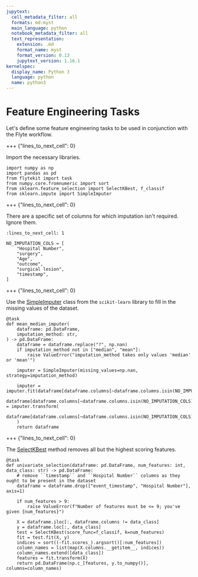 ```yaml
---
jupytext:
  cell_metadata_filter: all
  formats: md:myst
  main_language: python
  notebook_metadata_filter: all
  text_representation:
    extension: .md
    format_name: myst
    format_version: 0.13
    jupytext_version: 1.16.1
kernelspec:
  display_name: Python 3
  language: python
  name: python3
---
```


# Feature Engineering Tasks

Let's define some feature engineering tasks to be used in conjunction with the Flyte workflow.

+++ {"lines_to_next_cell": 0}

Import the necessary libraries.

```{code-cell}
import numpy as np
import pandas as pd
from flytekit import task
from numpy.core.fromnumeric import sort
from sklearn.feature_selection import SelectKBest, f_classif
from sklearn.impute import SimpleImputer
```

+++ {"lines_to_next_cell": 0}

There are a specific set of columns for which imputation isn't required. Ignore them.

```{code-cell}
:lines_to_next_cell: 1

NO_IMPUTATION_COLS = [
    "Hospital Number",
    "surgery",
    "Age",
    "outcome",
    "surgical lesion",
    "timestamp",
]
```

+++ {"lines_to_next_cell": 0}

Use the [SimpleImputer](https://scikit-learn.org/stable/modules/generated/sklearn.impute.SimpleImputer.html) class from the `scikit-learn` library
to fill in the missing values of the dataset.

```{code-cell}
@task
def mean_median_imputer(
    dataframe: pd.DataFrame,
    imputation_method: str,
) -> pd.DataFrame:
    dataframe = dataframe.replace("?", np.nan)
    if imputation_method not in ["median", "mean"]:
        raise ValueError("imputation_method takes only values 'median' or 'mean'")

    imputer = SimpleImputer(missing_values=np.nan, strategy=imputation_method)

    imputer = imputer.fit(dataframe[dataframe.columns[~dataframe.columns.isin(NO_IMPUTATION_COLS)]])
    dataframe[dataframe.columns[~dataframe.columns.isin(NO_IMPUTATION_COLS)]] = imputer.transform(
        dataframe[dataframe.columns[~dataframe.columns.isin(NO_IMPUTATION_COLS)]]
    )
    return dataframe
```

+++ {"lines_to_next_cell": 0}

The [SelectKBest](https://scikit-learn.org/stable/modules/generated/sklearn.feature_selection.SelectKBest.html#sklearn.feature_selection.SelectKBest) method
removes all but the highest scoring features.

```{code-cell}
@task
def univariate_selection(dataframe: pd.DataFrame, num_features: int, data_class: str) -> pd.DataFrame:
    # remove ``timestamp`` and ``Hospital Number`` columns as they ought to be present in the dataset
    dataframe = dataframe.drop(["event_timestamp", "Hospital Number"], axis=1)

    if num_features > 9:
        raise ValueError(f"Number of features must be <= 9; you've given {num_features}")

    X = dataframe.iloc[:, dataframe.columns != data_class]
    y = dataframe.loc[:, data_class]
    test = SelectKBest(score_func=f_classif, k=num_features)
    fit = test.fit(X, y)
    indices = sort((-fit.scores_).argsort()[:num_features])
    column_names = list(map(X.columns.__getitem__, indices))
    column_names.extend([data_class])
    features = fit.transform(X)
    return pd.DataFrame(np.c_[features, y.to_numpy()], columns=column_names)
```
